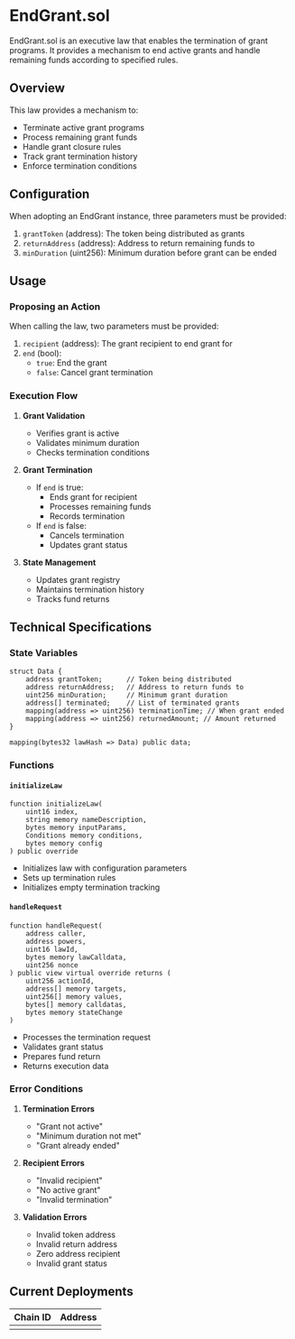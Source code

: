 # EndGrant.sol

EndGrant.sol is an executive law that enables the termination of grant programs. It provides a mechanism to end active grants and handle remaining funds according to specified rules.

## Overview

This law provides a mechanism to:
- Terminate active grant programs
- Process remaining grant funds
- Handle grant closure rules
- Track grant termination history
- Enforce termination conditions

## Configuration

When adopting an EndGrant instance, three parameters must be provided:

1. `grantToken` (address): The token being distributed as grants
2. `returnAddress` (address): Address to return remaining funds to
3. `minDuration` (uint256): Minimum duration before grant can be ended

## Usage

### Proposing an Action

When calling the law, two parameters must be provided:

1. `recipient` (address): The grant recipient to end grant for
2. `end` (bool): 
   - `true`: End the grant
   - `false`: Cancel grant termination

### Execution Flow

1. **Grant Validation**
   - Verifies grant is active
   - Validates minimum duration
   - Checks termination conditions

2. **Grant Termination**
   - If `end` is true:
     - Ends grant for recipient
     - Processes remaining funds
     - Records termination
   - If `end` is false:
     - Cancels termination
     - Updates grant status

3. **State Management**
   - Updates grant registry
   - Maintains termination history
   - Tracks fund returns

## Technical Specifications

### State Variables

```solidity
struct Data {
    address grantToken;      // Token being distributed
    address returnAddress;   // Address to return funds to
    uint256 minDuration;     // Minimum grant duration
    address[] terminated;    // List of terminated grants
    mapping(address => uint256) terminationTime; // When grant ended
    mapping(address => uint256) returnedAmount; // Amount returned
}

mapping(bytes32 lawHash => Data) public data;
```

### Functions

#### `initializeLaw`
```solidity
function initializeLaw(
    uint16 index,
    string memory nameDescription,
    bytes memory inputParams,
    Conditions memory conditions,
    bytes memory config
) public override
```
- Initializes law with configuration parameters
- Sets up termination rules
- Initializes empty termination tracking

#### `handleRequest`
```solidity
function handleRequest(
    address caller,
    address powers,
    uint16 lawId,
    bytes memory lawCalldata,
    uint256 nonce
) public view virtual override returns (
    uint256 actionId,
    address[] memory targets,
    uint256[] memory values,
    bytes[] memory calldatas,
    bytes memory stateChange
)
```
- Processes the termination request
- Validates grant status
- Prepares fund return
- Returns execution data

### Error Conditions

1. **Termination Errors**
   - "Grant not active"
   - "Minimum duration not met"
   - "Grant already ended"

2. **Recipient Errors**
   - "Invalid recipient"
   - "No active grant"
   - "Invalid termination"

3. **Validation Errors**
   - Invalid token address
   - Invalid return address
   - Zero address recipient
   - Invalid grant status

## Current Deployments

| Chain ID | Address  |
| -------  | -------- | 
|          |          | 

 
